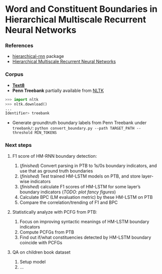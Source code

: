 # Word and Constituent Boundaries in Hierarchical Multiscale Recurrent Neural Networks

### References
* [hierarchical-rnn](https://github.com/n-s-f/hierarchical-rnn) package
* [Hierarchical Multiscale Recurrent Neural Networks](https://arxiv.org/abs/1609.01704)

### Corpus
* **[Text8](https://github.com/guangyuzh/nlu-hmrnn/blob/master/hierarchical-rnn/text8.txt)** 
* **Penn Treebank** partially available from [NLTK](http://www.nltk.org/nltk_data/)
```python
>>> import nltk
>>> nltk.download()
...
Identifier> treebank
```
* Generate groundtruth boundary labels from Penn Treebank under `treebank/`:
`python convert_boundary.py --path TARGET_PATH --threshold MIN_TOKENS`

### Next steps
1. F1 score of HM-RNN boundary detection:
    1. (*finished*) Convert parsing in PTB to 1s/0s boundary indicators, and use that as ground truth boundaries
    2. (*finished*) Test trained HM-LSTM models on PTB, and store layer-wise indicators
    3. (*finished*) calculate F1 scores of HM-LSTM for some layer’s boundary indicators (*TODO: plot fancy figures*)
    3. Calculate BPC (LM evaluation metric) by these HM-LSTM on PTB
    4. Compare the correlation/trending of F1 and BPC

1. Statistically analyze with PCFG from PTB:
    1. Focus on improving syntactic meanings of HM-LSTM boundary indicators
    2. Compute PCFGs from PTB
    3. Find out if/what constituencies detected by HM-LSTM boundary coincide with PCFGs
    
1. QA on children book dataset
    1. Setup model
    2. ...